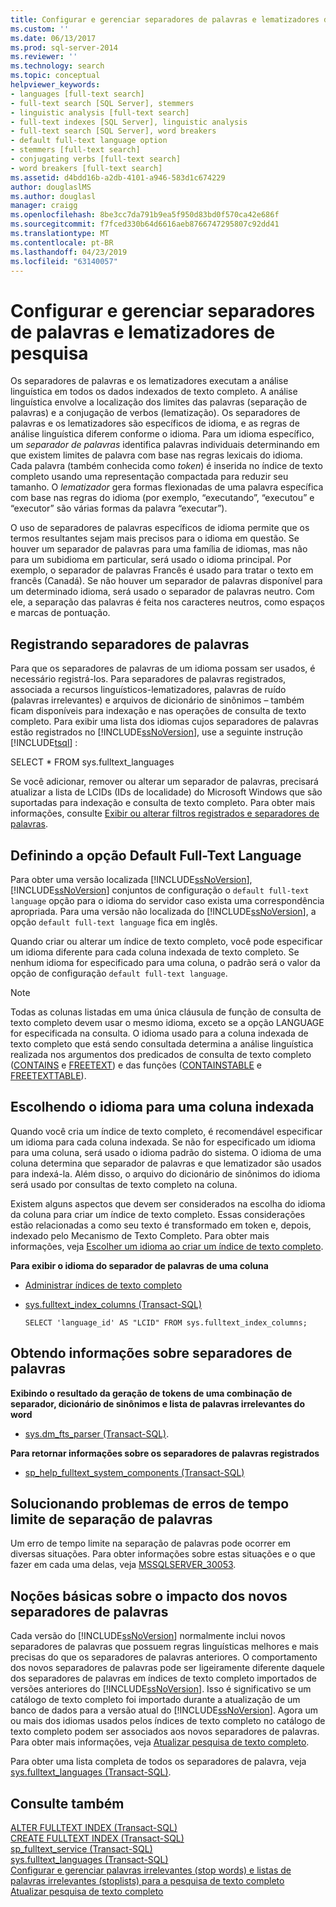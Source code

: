```yaml
---
title: Configurar e gerenciar separadores de palavras e lematizadores de pesquisa | Microsoft Docs
ms.custom: ''
ms.date: 06/13/2017
ms.prod: sql-server-2014
ms.reviewer: ''
ms.technology: search
ms.topic: conceptual
helpviewer_keywords:
- languages [full-text search]
- full-text search [SQL Server], stemmers
- linguistic analysis [full-text search]
- full-text indexes [SQL Server], linguistic analysis
- full-text search [SQL Server], word breakers
- default full-text language option
- stemmers [full-text search]
- conjugating verbs [full-text search]
- word breakers [full-text search]
ms.assetid: d4bdd16b-a2db-4101-a946-583d1c674229
author: douglaslMS
ms.author: douglasl
manager: craigg
ms.openlocfilehash: 8be3cc7da791b9ea5f950d83bd0f570ca42e686f
ms.sourcegitcommit: f7fced330b64d6616aeb8766747295807c92dd41
ms.translationtype: MT
ms.contentlocale: pt-BR
ms.lasthandoff: 04/23/2019
ms.locfileid: "63140057"
---
```

# <a name="configure-and-manage-word-breakers-and-stemmers-for-search"></a>Configurar e gerenciar separadores de palavras e lematizadores de pesquisa
  Os separadores de palavras e os lematizadores executam a análise linguística em todos os dados indexados de texto completo. A análise linguística envolve a localização dos limites das palavras (separação de palavras) e a conjugação de verbos (lematização). Os separadores de palavras e os lematizadores são específicos de idioma, e as regras de análise linguística diferem conforme o idioma. Para um idioma específico, um *separador de palavras* identifica palavras individuais determinando em que existem limites de palavra com base nas regras lexicais do idioma. Cada palavra (também conhecida como *token*) é inserida no índice de texto completo usando uma representação compactada para reduzir seu tamanho. O *lematizador* gera formas flexionadas de uma palavra específica com base nas regras do idioma (por exemplo, “executando”, “executou” e “executor” são várias formas da palavra “executar”).  
  
 O uso de separadores de palavras específicos de idioma permite que os termos resultantes sejam mais precisos para o idioma em questão. Se houver um separador de palavras para uma família de idiomas, mas não para um subidioma em particular, será usado o idioma principal. Por exemplo, o separador de palavras Francês é usado para tratar o texto em francês (Canadá). Se não houver um separador de palavras disponível para um determinado idioma, será usado o separador de palavras neutro. Com ele, a separação das palavras é feita nos caracteres neutros, como espaços e marcas de pontuação.  
  
##  <a name="register"></a> Registrando separadores de palavras  
 Para que os separadores de palavras de um idioma possam ser usados, é necessário registrá-los. Para separadores de palavras registrados, associada a recursos linguísticos-lematizadores, palavras de ruído (palavras irrelevantes) e arquivos de dicionário de sinônimos – também ficam disponíveis para indexação e nas operações de consulta de texto completo. Para exibir uma lista dos idiomas cujos separadores de palavras estão registrados no [!INCLUDE[ssNoVersion](../../includes/ssnoversion-md.md)], use a seguinte instrução [!INCLUDE[tsql](../../includes/tsql-md.md)] :  
  
 SELECT * FROM sys.fulltext_languages  
  
 Se você adicionar, remover ou alterar um separador de palavras, precisará atualizar a lista de LCIDs (IDs de localidade) do Microsoft Windows que são suportadas para indexação e consulta de texto completo. Para obter mais informações, consulte [Exibir ou alterar filtros registrados e separadores de palavras](view-or-change-registered-filters-and-word-breakers.md).  
  
##  <a name="default"></a> Definindo a opção Default Full-Text Language  
 Para obter uma versão localizada [!INCLUDE[ssNoVersion](../../includes/ssnoversion-md.md)], [!INCLUDE[ssNoVersion](../../includes/ssnoversion-md.md)] conjuntos de configuração o `default full-text language` opção para o idioma do servidor caso exista uma correspondência apropriada. Para uma versão não localizada do [!INCLUDE[ssNoVersion](../../includes/ssnoversion-md.md)], a opção `default full-text language` fica em inglês.  
  
 Quando criar ou alterar um índice de texto completo, você pode especificar um idioma diferente para cada coluna indexada de texto completo. Se nenhum idioma for especificado para uma coluna, o padrão será o valor da opção de configuração `default full-text language`.  
  
> [!NOTE]  
>  Todas as colunas listadas em uma única cláusula de função de consulta de texto completo devem usar o mesmo idioma, exceto se a opção LANGUAGE for especificada na consulta. O idioma usado para a coluna indexada de texto completo que está sendo consultada determina a análise linguística realizada nos argumentos dos predicados de consulta de texto completo ([CONTAINS](/sql/t-sql/queries/contains-transact-sql) e [FREETEXT](/sql/t-sql/queries/freetext-transact-sql)) e das funções ([CONTAINSTABLE](/sql/relational-databases/system-functions/containstable-transact-sql) e [FREETEXTTABLE](/sql/relational-databases/system-functions/freetexttable-transact-sql)).  
  
##  <a name="lang"></a> Escolhendo o idioma para uma coluna indexada  
 Quando você cria um índice de texto completo, é recomendável especificar um idioma para cada coluna indexada. Se não for especificado um idioma para uma coluna, será usado o idioma padrão do sistema. O idioma de uma coluna determina que separador de palavras e que lematizador são usados para indexá-la. Além disso, o arquivo do dicionário de sinônimos do idioma será usado por consultas de texto completo na coluna.  
  
 Existem alguns aspectos que devem ser considerados na escolha do idioma da coluna para criar um índice de texto completo. Essas considerações estão relacionadas a como seu texto é transformado em token e, depois, indexado pelo Mecanismo de Texto Completo. Para obter mais informações, veja [Escolher um idioma ao criar um índice de texto completo](choose-a-language-when-creating-a-full-text-index.md).  
  
 **Para exibir o idioma do separador de palavras de uma coluna**  
  
-   [Administrar índices de texto completo](../indexes/indexes.md)  
  
-   [sys.fulltext_index_columns &#40;Transact-SQL&#41;](/sql/relational-databases/system-catalog-views/sys-fulltext-index-columns-transact-sql)  
  
    ```  
    SELECT 'language_id' AS "LCID" FROM sys.fulltext_index_columns;  
    ```  
  
##  <a name="info"></a> Obtendo informações sobre separadores de palavras  
 **Exibindo o resultado da geração de tokens de uma combinação de separador, dicionário de sinônimos e lista de palavras irrelevantes do word**  
  
-   [sys.dm_fts_parser &#40;Transact-SQL&#41;](/sql/relational-databases/system-dynamic-management-views/sys-dm-fts-parser-transact-sql).  
  
 **Para retornar informações sobre os separadores de palavras registrados**  
  
-   [sp_help_fulltext_system_components &#40;Transact-SQL&#41;](/sql/relational-databases/system-stored-procedures/sp-help-fulltext-system-components-transact-sql)  
  
##  <a name="tshoot"></a> Solucionando problemas de erros de tempo limite de separação de palavras  
 Um erro de tempo limite na separação de palavras pode ocorrer em diversas situações. Para obter informações sobre estas situações e o que fazer em cada uma delas, veja [MSSQLSERVER_30053](../errors-events/mssqlserver-30053-database-engine-error.md).  
  
##  <a name="impact"></a> Noções básicas sobre o impacto dos novos separadores de palavras  
 Cada versão do [!INCLUDE[ssNoVersion](../../includes/ssnoversion-md.md)] normalmente inclui novos separadores de palavras que possuem regras linguísticas melhores e mais precisas do que os separadores de palavras anteriores. O comportamento dos novos separadores de palavras pode ser ligeiramente diferente daquele dos separadores de palavras em índices de texto completo importados de versões anteriores do [!INCLUDE[ssNoVersion](../../includes/ssnoversion-md.md)]. Isso é significativo se um catálogo de texto completo foi importado durante a atualização de um banco de dados para a versão atual do [!INCLUDE[ssNoVersion](../../includes/ssnoversion-md.md)]. Agora um ou mais dos idiomas usados pelos índices de texto completo no catálogo de texto completo podem ser associados aos novos separadores de palavras. Para obter mais informações, veja [Atualizar pesquisa de texto completo](upgrade-full-text-search.md).  
  
 Para obter uma lista completa de todos os separadores de palavra, veja [sys.fulltext_languages &#40;Transact-SQL&#41;](/sql/relational-databases/system-catalog-views/sys-fulltext-languages-transact-sql).  
  
## <a name="see-also"></a>Consulte também  
 [ALTER FULLTEXT INDEX &#40;Transact-SQL&#41;](/sql/t-sql/statements/alter-fulltext-index-transact-sql)   
 [CREATE FULLTEXT INDEX &#40;Transact-SQL&#41;](/sql/t-sql/statements/create-fulltext-index-transact-sql)   
 [sp_fulltext_service &#40;Transact-SQL&#41;](/sql/relational-databases/system-stored-procedures/sp-fulltext-service-transact-sql)   
 [sys.fulltext_languages &#40;Transact-SQL&#41;](/sql/relational-databases/system-catalog-views/sys-fulltext-languages-transact-sql)   
 [Configurar e gerenciar palavras irrelevantes (stop words) e listas de palavras irrelevantes (stoplists) para a pesquisa de texto completo](configure-and-manage-stopwords-and-stoplists-for-full-text-search.md)   
 [Atualizar pesquisa de texto completo](upgrade-full-text-search.md)  
  
  
